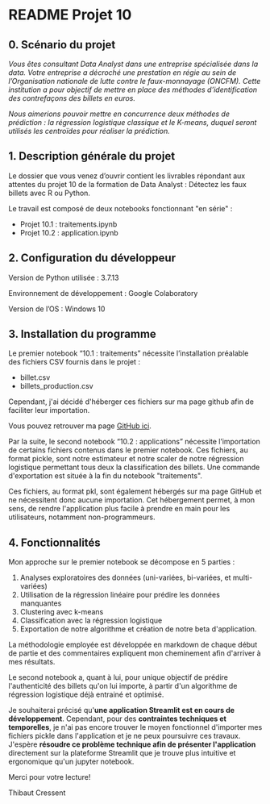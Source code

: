 # README Projet 10

## 0. Scénario du projet
*Vous êtes consultant Data Analyst dans une entreprise spécialisée dans la data. Votre entreprise a décroché une prestation en régie au sein de l’Organisation nationale de lutte contre le faux-monnayage (ONCFM).
Cette institution a pour objectif de mettre en place des méthodes d’identification des contrefaçons des billets en euros.*

*Nous aimerions pouvoir mettre en concurrence deux méthodes de prédiction : la régression logistique classique et le K-means, duquel seront utilisés les centroïdes pour réaliser la prédiction.*

## 1. Description générale du projet

Le dossier que vous venez d’ouvrir contient les livrables répondant aux attentes du projet 10 de la formation de Data Analyst : Détectez les faux billets avec R ou Python.

Le travail est composé de deux notebooks fonctionnant "en série" :
- Projet 10.1 : traitements.ipynb
- Projet 10.2 : application.ipynb

## 2. Configuration du développeur

Version de Python utilisée : 3.7.13

Environnement de développement : Google Colaboratory

Version de l’OS : Windows 10

## 3. Installation du programme
Le premier notebook “10.1 : traitements” nécessite l’installation préalable des fichiers CSV fournis dans le projet :
- billet.csv
- billets_production.csv

Cependant, j'ai décidé d'héberger ces fichiers sur ma page github afin de faciliter leur importation. 

Vous pouvez retrouver ma page [GitHub ici](https://github.com/thibautcr/projet-10.git).

Par la suite, le second notebook “10.2 : applications” nécessite l’importation de certains fichiers contenus dans le premier notebook. Ces fichiers, au format pickle, sont notre estimateur et notre scaler de notre régression logistique permettant tous deux la classification des billets. Une commande d'exportation est située à la fin du notebook "traitements".

Ces fichiers, au format pkl, sont également hébergés sur ma page GitHub et ne nécessitent donc aucune importation. Cet hébergement permet, à mon sens, de rendre l'application plus facile à prendre en main pour les utilisateurs, notamment non-programmeurs.


## 4. Fonctionnalités

Mon approche sur le premier notebook se décompose en 5 parties :
1. Analyses exploratoires des données (uni-variées, bi-variées, et multi-variées)
2. Utilisation de la régression linéaire pour prédire les données manquantes
3. Clustering avec k-means
4. Classification avec la régression logistique
5. Exportation de notre algorithme et création de notre beta d'application.

La méthodologie employée est développée en markdown de chaque début de partie et des commentaires expliquent mon cheminement afin d'arriver à mes résultats.

Le second notebook a, quant à lui, pour unique objectif de prédire l'authenticité des billets qu'on lui importe, à partir d'un algorithme de régression logistique déjà entrainé et optimisé.

Je souhaiterai précisé qu'**une application Streamlit est en cours de développement**. Cependant, pour des **contraintes techniques et temporelles**, je n'ai pas encore trouver le moyen fonctionnel d'importer mes fichiers pickle dans l'application et je ne peux poursuivre ces travaux.
J'espère **résoudre ce problème technique afin de présenter l'application** directement sur la plateforme Streamlit que je trouve plus intuitive et ergonomique qu'un jupyter notebook.

Merci pour votre lecture!

Thibaut Cressent
